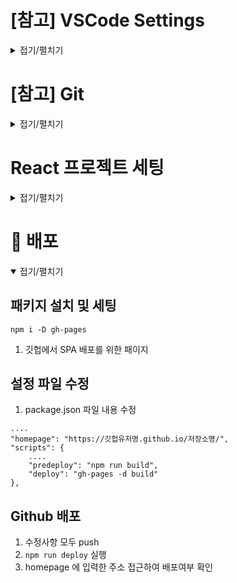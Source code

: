 <!-- start: ================================================================ -->
# [참고] VSCode Settings
<details>
<summary>접기/펼치기</summary>

## Extensions
- ES7+ React/Redux/React-Native snippets
- Tailwind CSS IntelliSense
- Prettier
- Auto Close Tag
- Auto Rename Tag
- Dracula Official
- ESLint (**v2.2.2**)
- HTML CSS Support
- HTML Snippets
- indent-rainbow
- TODO Highlight

## 설정 파일 생성 및 내용 입력
- ./vscode/**파일명.code-snippets** : 코드 자동완성 단축키 설정 파일
- ./vscode/**settings.json** : 작업 환경 설정 파일
</details>
<!-- end  : ================================================================ -->


<!-- start: ================================================================ -->
# [참고] Git
<details>
<summary>접기/펼치기</summary>

```
git init
git remote add origin 저장소주소
git pull origin 저장소주소
git status
git add .
git status
git commit -m "메세지"
git push origin master
```
</details>
<!-- end  : ================================================================ -->


<!-- start: ================================================================ -->
# React 프로젝트 세팅
<details>
<summary>접기/펼치기</summary>

## 패키지 설치 및 세팅
```
npx create-react-app 경로/어플명
npm i -D postcss autoprefixer
npm i -D prettier eslint eslint-plugin-react eslint-plugin-prettier eslint-config-prettier
```
1. 프로젝트 생성
2. CSS 를 위한 패키지 설치
    - postcss
        : css 파일의 후처리를 도와줌
    - autoprefixer
        : 접근성을 위한 접두사를 붙여줌
3. 문법 교정과 코드 포맷팅을 위한 패키지 설치
    - prettier
        : 코드 포맷팅
    - eslint
        : 문법 교정
    - eslint-plugin-react
    - eslint-plugin-prettier
    - eslint-config-prettier
        : eslint와 prettier 간 포맷팅 충돌이 발생할 수 있는 rule을 해제

### [옵션] 추가 패키지 설치 및 세팅
```
npm i -D tailwindcss prettier prettier-plugin-tailwindcss
npm i react-icons
```
1. tailwindcss 패키지 설치
    - tailwindcss
        : 클래스명 선언 방식으로 사용 가능
        : 리액트에서 bootstrap 사용 시, 스타일 컴포넌트 추가 방식으로 사용해야 함으로 불편함
    - prettier
        : 코드 포멧팅
    - prettier-plugin-tailwindcss
        : prettier 가 코드 포맷팅 시 tailwindcss 유틸리티 클래스를 지정된 기준에 따라 알파벳 순서로 자동 정렬
2. icon 패키지 설치
    - react-icons
        : FontAwesome 을 포함해 여러 아이콘 라이브러리를 제공하는 패키지

## 기본 테스트를 위한 파일 및 폴더 생성
1. src/assets/images
3. src/components/index.js
4. src/pages/index.js

## 설정 파일 생성
1. jsconfig.json
2. postcss.config.js
3. tailwind.config.js
4. .prettierrc
4. .prettierignore

### 파일 내용 수정
1. /src/index.css
</details>
<!-- end  : ================================================================ -->


<!-- start: ================================================================ -->
# 🚀 배포
<details open>
<summary>접기/펼치기</summary>

## 패키지 설치 및 세팅
```
npm i -D gh-pages
```
1. 깃헙에서 SPA 배포를 위한 패이지

## 설정 파일 수정
1. package.json 파일 내용 수정
```
....
"homepage": "https://깃헙유저명.github.io/저장소명/",
"scripts": {
    ....
    "predeploy": "npm run build",
    "deploy": "gh-pages -d build"
},
```
## Github 배포
1. 수정사항 모두 push
2. `npm run deploy` 실행
3. homepage 에 입력한 주소 접근하여 배포여부 확인
</details>
<!-- end  : ================================================================ -->